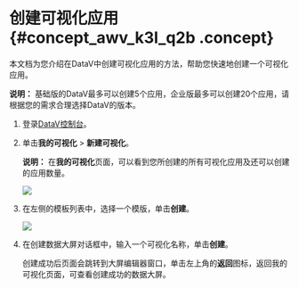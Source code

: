# 创建可视化应用 {#concept_awv_k3l_q2b .concept}

本文档为您介绍在DataV中创建可视化应用的方法，帮助您快速地创建一个可视化应用。

**说明：** 基础版的DataV最多可以创建5个应用，企业版最多可以创建20个应用，请根据您的需求合理选择DataV的版本。

1.  登录[DataV控制台](https://datav.alibabacloud.com/)。
2.  单击**我的可视化** \> **新建可视化**。

    **说明：** 在**我的可视化**页面，可以看到您所创建的所有可视化应用及还可以创建的应用数量。

    ![](http://static-aliyun-doc.oss-cn-hangzhou.aliyuncs.com/assets/img/16546/15640384338015_zh-CN.png)

3.  在左侧的模板列表中，选择一个模版，单击**创建**。

    ![](http://static-aliyun-doc.oss-cn-hangzhou.aliyuncs.com/assets/img/16546/15640384338016_zh-CN.png)

4.  在创建数据大屏对话框中，输入一个可视化名称，单击**创建**。

    创建成功后页面会跳转到大屏编辑器窗口，单击左上角的**返回**图标，返回我的可视化页面，可查看创建成功的数据大屏。


